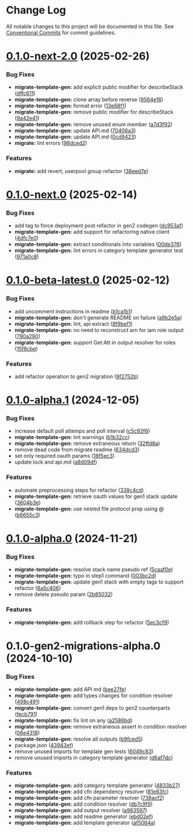 # Change Log

All notable changes to this project will be documented in this file.
See [Conventional Commits](https://conventionalcommits.org) for commit guidelines.

# [0.1.0-next-2.0](https://github.com/aws-amplify/amplify-cli/compare/@aws-amplify/migrate-template-gen@0.1.0-next.0...@aws-amplify/migrate-template-gen@0.1.0-next-2.0) (2025-02-26)


### Bug Fixes

* **migrate-template-gen:** add explicit public modifier for describeStack ([dffc611](https://github.com/aws-amplify/amplify-cli/commit/dffc611ba019f7c08cce77f500d77f3becb86b86))
* **migrate-template-gen:** clone array before reverse ([9564e16](https://github.com/aws-amplify/amplify-cli/commit/9564e16ed0485e2937ffc2cbe17e5168dbb56672))
* **migrate-template-gen:** format error ([13e68f1](https://github.com/aws-amplify/amplify-cli/commit/13e68f1ae0f30b72f588ccc2a064632f361bedfa))
* **migrate-template-gen:** remove public modifier for describeStack ([9a42e41](https://github.com/aws-amplify/amplify-cli/commit/9a42e41fe9348e0d5ea8094b990d8cf8686c2433))
* **migrate-template-gen:** remove unused enum member ([a7d3f92](https://github.com/aws-amplify/amplify-cli/commit/a7d3f92363b5ea5ca83430bd0e446942162510ca))
* **migrate-template-gen:** update API.md ([70406a3](https://github.com/aws-amplify/amplify-cli/commit/70406a372fe6cde47332372f82efd8f8e1ab8246))
* **migrate-template-gen:** update API.md ([0cd9423](https://github.com/aws-amplify/amplify-cli/commit/0cd9423bf9a491d15743e715c28d08e0318b2664))
* **migrate:** lint errors ([98dced2](https://github.com/aws-amplify/amplify-cli/commit/98dced209aeea4c26aec86d3d5aba19830091b4a))


### Features

* **migrate:** add revert, userpool group refactor ([38eed7e](https://github.com/aws-amplify/amplify-cli/commit/38eed7e57e785cece232ce967ddc9171390af312))





# [0.1.0-next.0](https://github.com/aws-amplify/amplify-cli/compare/@aws-amplify/migrate-template-gen@0.1.0-beta-latest.0...@aws-amplify/migrate-template-gen@0.1.0-next.0) (2025-02-14)


### Bug Fixes

* add tag to force deployment post refactor in gen2 codegen ([dc953af](https://github.com/aws-amplify/amplify-cli/commit/dc953afd376eb6d7f36729580c9b2cc0a1a09652))
* **migrate-template-gen:** add support for refactoring native client ([4dfc7e0](https://github.com/aws-amplify/amplify-cli/commit/4dfc7e0887eb2e608894fb5f60ec44a133b42772))
* **migrate-template-gen:** extract conditionals into variables ([00de376](https://github.com/aws-amplify/amplify-cli/commit/00de3763843366746788931f9d149546b9d8038b))
* **migrate-template-gen:** lint errors in category template generator test ([971a0c8](https://github.com/aws-amplify/amplify-cli/commit/971a0c80afe1293eb519a0f9ffd57d06d5ddbefe))





# [0.1.0-beta-latest.0](https://github.com/aws-amplify/amplify-cli/compare/@aws-amplify/migrate-template-gen@0.1.0-alpha.1...@aws-amplify/migrate-template-gen@0.1.0-beta-latest.0) (2025-02-12)


### Bug Fixes

* add uncomment instructions in readme ([b1ca1b1](https://github.com/aws-amplify/amplify-cli/commit/b1ca1b1efe70425b97c9083f5ac47d71c32aaeb7))
* **migrate-template-gen:** don't generate README on failure ([a9b2e5a](https://github.com/aws-amplify/amplify-cli/commit/a9b2e5aa7a52ea0e534537f50cec81cd0649a984))
* **migrate-template-gen:** lint, api extract ([8f9bef1](https://github.com/aws-amplify/amplify-cli/commit/8f9bef120c282fdd49a2c5c9b321c3541e1bd163))
* **migrate-template-gen:** no need to reconstruct arn for iam role output ([790a290](https://github.com/aws-amplify/amplify-cli/commit/790a29056685278afe8ff99f41830f4b602334e8))
* **migrate-template-gen:** support Get:Att in output resolver for roles ([15f8cbe](https://github.com/aws-amplify/amplify-cli/commit/15f8cbe87c156f3d66dfcf544be9375f3549f80d))


### Features

* add refactor operation to gen2 migration ([9f2752b](https://github.com/aws-amplify/amplify-cli/commit/9f2752b9b116b81267cb6ac5f7fd0877781c9e7f))





# [0.1.0-alpha.1](https://github.com/aws-amplify/amplify-cli/compare/@aws-amplify/migrate-template-gen@0.1.0-alpha.0...@aws-amplify/migrate-template-gen@0.1.0-alpha.1) (2024-12-05)


### Bug Fixes

* increase default poll attemps and poll interval ([c5c92f6](https://github.com/aws-amplify/amplify-cli/commit/c5c92f65940a17f275a489477afa6b8a497e0654))
* **migrate-template-gen:** lint warnings ([b1b32cc](https://github.com/aws-amplify/amplify-cli/commit/b1b32cc798c025c936305b5fae56636916dde77f))
* **migrate-template-gen:** remove extraneous return ([32ffd8a](https://github.com/aws-amplify/amplify-cli/commit/32ffd8ab22170ae9f7fbebede42c779731f0e838))
* remove dead code from migrate readme ([634dcd3](https://github.com/aws-amplify/amplify-cli/commit/634dcd3f7301d8db5e80db3f206b94dc03895068))
* set only required oauth params ([18f5ec3](https://github.com/aws-amplify/amplify-cli/commit/18f5ec39e3cc4cdbc06aa7f16546a1cf70034445))
* update lock and api.md ([a8d09df](https://github.com/aws-amplify/amplify-cli/commit/a8d09df214c5f1182066a47183163e3a15a6f10f))


### Features

* automate preprocessing steps for refactor ([339c4cd](https://github.com/aws-amplify/amplify-cli/commit/339c4cd35fc7ecf4d579b1685676fb1eafdb2df5))
* **migrate-template-gen:** retrieve oauth values for gen1 stack update ([3604b3e](https://github.com/aws-amplify/amplify-cli/commit/3604b3e86c01b300dd4d3480e900646875bba0f7))
* **migrate-template-gen:** use nested file protocol prop using @ ([b6655c3](https://github.com/aws-amplify/amplify-cli/commit/b6655c38f62b1bfc039950fc9c555aa227d7d90d))





# [0.1.0-alpha.0](https://github.com/aws-amplify/amplify-cli/compare/@aws-amplify/migrate-template-gen@0.1.0-gen2-migrations-alpha.0...@aws-amplify/migrate-template-gen@0.1.0-alpha.0) (2024-11-21)


### Bug Fixes

* **migrate-template-gen:** resolve stack name pseudo ref ([5caaf0e](https://github.com/aws-amplify/amplify-cli/commit/5caaf0eb77b22355cb57d71af7f29d2b017fd39d))
* **migrate-template-gen:** typo in step1 command ([003bc2d](https://github.com/aws-amplify/amplify-cli/commit/003bc2d60383dfeb406b76ca7ee14df352191e31))
* **migrate-template-gen:** update gen1 stack with empty tags to support refactor ([8a5c406](https://github.com/aws-amplify/amplify-cli/commit/8a5c4069d041df9e7903abb767a8bd544dd23933))
* remove delete pseudo param ([2b85032](https://github.com/aws-amplify/amplify-cli/commit/2b85032b06555788869938b7552823da59a627c2))


### Features

* **migrate-template-gen:** add rollback step for refactor ([5ec3cf9](https://github.com/aws-amplify/amplify-cli/commit/5ec3cf96582a8a7669ec1305cee73aec9e9099c1))





# 0.1.0-gen2-migrations-alpha.0 (2024-10-10)


### Bug Fixes

* **migrate-template-gen:** add API md ([bee27fe](https://github.com/aws-amplify/amplify-cli/commit/bee27fedb976468bd8cfef0f476f1dc9913dd679))
* **migrate-template-gen:** add types changes for condition resolver ([498c491](https://github.com/aws-amplify/amplify-cli/commit/498c491505279b768455699bc4e3db93d7e8e0f8))
* **migrate-template-gen:** convert gen1 deps to gen2 counterparts ([fecb791](https://github.com/aws-amplify/amplify-cli/commit/fecb7917747784ccef2d8a06aac2e7ad63d34282))
* **migrate-template-gen:** fix lint on any ([a2586bd](https://github.com/aws-amplify/amplify-cli/commit/a2586bd658031039ba2c431451b33c780ffa17d4))
* **migrate-template-gen:** remove extraneous assert in condition resolver ([06e4318](https://github.com/aws-amplify/amplify-cli/commit/06e4318b20a638ec27a4d6df8663ca069fde8773))
* **migrate-template-gen:** resolve all outputs ([b9fced5](https://github.com/aws-amplify/amplify-cli/commit/b9fced542958d94167ca80efe80f1d43b20931eb))
* package.json ([43943ef](https://github.com/aws-amplify/amplify-cli/commit/43943ef1746a2e5d1562faff867b71070d3cc39e))
* remove unused imports for template gen tests ([6049c83](https://github.com/aws-amplify/amplify-cli/commit/6049c833350025155160bfec5ebdd0355cc125c1))
* remove unused imports in category template generator ([d6af7dc](https://github.com/aws-amplify/amplify-cli/commit/d6af7dcbe12c25e18fca4e6f6ac675b3dab505de))


### Features

* **migrate-template-gen:** add category template generator ([4833b27](https://github.com/aws-amplify/amplify-cli/commit/4833b2765b43df67523fe2ef733121da40f196e0))
* **migrate-template-gen:** add cfn dependency resolver ([81e83fc](https://github.com/aws-amplify/amplify-cli/commit/81e83fc91d5d7c61188da1dae44e627827933f6f))
* **migrate-template-gen:** add cfn parameter resolver ([738acf2](https://github.com/aws-amplify/amplify-cli/commit/738acf25b8c1502ed740ba6fca5aa21b5575862c))
* **migrate-template-gen:** add condition resolver ([db7c9f9](https://github.com/aws-amplify/amplify-cli/commit/db7c9f980553bc14f00971a6d45c14183bc9ec0e))
* **migrate-template-gen:** add output resolver ([a983597](https://github.com/aws-amplify/amplify-cli/commit/a98359783aa85d8c0a5a47d5b8bc424f08f5f478))
* **migrate-template-gen:** add readme generator ([ebd02ef](https://github.com/aws-amplify/amplify-cli/commit/ebd02efb22f187c163db694f4eabd584a43d9873))
* **migrate-template-gen:** add template generator ([af5064a](https://github.com/aws-amplify/amplify-cli/commit/af5064af4400c2282fc26ed3c490a3dd55ffdb32))
